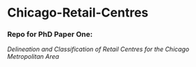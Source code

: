 # Chicago-Retail-Centres

### **Repo for PhD Paper One**: 
*Delineation and Classification of Retail Centres for the Chicago Metropolitan Area*


